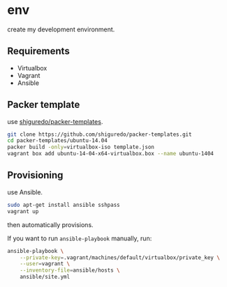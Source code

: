 # env

create my development environment.

## Requirements

- Virtualbox
- Vagrant
- Ansible

## Packer template

use [shiguredo/packer-templates](https://github.com/shiguredo/packer-templates).

```sh
git clone https://github.com/shiguredo/packer-templates.git
cd packer-templates/ubuntu-14.04
packer build -only=virtualbox-iso template.json
vagrant box add ubuntu-14-04-x64-virtualbox.box --name ubuntu-1404
```

## Provisioning

use Ansible.

```sh
sudo apt-get install ansible sshpass
vagrant up
```

then automatically provisions.

If you want to run `ansible-playbook` manually, run:

```sh
ansible-playbook \
    --private-key=.vagrant/machines/default/virtualbox/private_key \
    --user=vagrant \
    --inventory-file=ansible/hosts \
    ansible/site.yml
```

